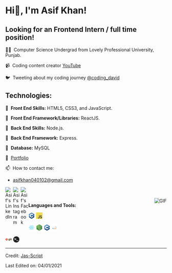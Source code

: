 # Hi👋, I'm Asif Khan!

## **Looking for an Frontend Intern / full time position!**

👨‍💻&nbsp; Computer Science Undergrad from Lovely Professional University, Punjab.

📹&nbsp; Coding content creator [YouTube](https://www.youtube.com/channel/UCYBwball06AdVuaHeH7adVw?view_as=subscriber)

🐦&nbsp; Tweeting about my coding journey [@coding_david](https://twitter.com/coding_david)

## Technologies: 

🔹&nbsp;  **Front End Skills:** HTML5, CSS3, and JavaScript.

🔸&nbsp;  **Front End Framework/Libraries:**  ReactJS.

🔹&nbsp;  **Back End Skills:** Node.js.

🔸&nbsp;  **Back End Framework:** Express.

🔹&nbsp;  **Database:** MySQL


📘&nbsp; [Portfolio](https://asif-khan-portfolio.netlify.app/)

📫&nbsp; How to contact me:

- asifkhan040102@gmail.com


<a href="https://www.linkedin.com/in/pathan-asif-khan-/">
  <img align="left" alt="Asif's LinkedIn" width="24px" src="https://cdn.jsdelivr.net/npm/simple-icons@v3/icons/linkedin.svg" />
</a>
<a href="https://www.instagram.com/a.s.i.f__k.h.a.n/">
  <img align="left" alt="Asif's Instagram" width="24px" src="https://cdn.jsdelivr.net/npm/simple-icons@v3/icons/instagram.svg" />
</a>
<a href="https://www.instagram.com/a.s.i.f__k.h.a.n/">
  <img align="left" alt="Asif's Facebook" width="24px" src="https://cdn.jsdelivr.net/npm/simple-icons@v3/icons/facebook.svg" />
</a>





<br />
<br />

 
  <img align="right" alt="GIF" src="https://i.pinimg.com/originals/e4/26/70/e426702edf874b181aced1e2fa5c6cde.gif" />




**Languages and Tools:**  


<code><img height="20" src="https://raw.githubusercontent.com/github/explore/80688e429a7d4ef2fca1e82350fe8e3517d3494d/topics/cpp/cpp.png"></code>
<code><img height="20" src="https://raw.githubusercontent.com/github/explore/80688e429a7d4ef2fca1e82350fe8e3517d3494d/topics/javascript/javascript.png"></code>

<code><img height="20" src="https://raw.githubusercontent.com/github/explore/80688e429a7d4ef2fca1e82350fe8e3517d3494d/topics/react/react.png"></code>
<code><img height="20" src="https://raw.githubusercontent.com/github/explore/80688e429a7d4ef2fca1e82350fe8e3517d3494d/topics/nodejs/nodejs.png"></code>
<code><img height="20" src="https://raw.githubusercontent.com/github/explore/80688e429a7d4ef2fca1e82350fe8e3517d3494d/topics/cpp/cpp.png"></code>
<code><img height="20" src="https://raw.githubusercontent.com/github/explore/80688e429a7d4ef2fca1e82350fe8e3517d3494d/topics/mysql/mysql.png"></code>

<code><img height="20" src="https://raw.githubusercontent.com/github/explore/80688e429a7d4ef2fca1e82350fe8e3517d3494d/topics/git/git.png"></code>
<code><img height="20" src="https://raw.githubusercontent.com/github/explore/80688e429a7d4ef2fca1e82350fe8e3517d3494d/topics/terminal/terminal.png"></code>



----
Credit: [Jas-Script](https://github.com/asif0401)

Last Edited on: 04/01/2021

